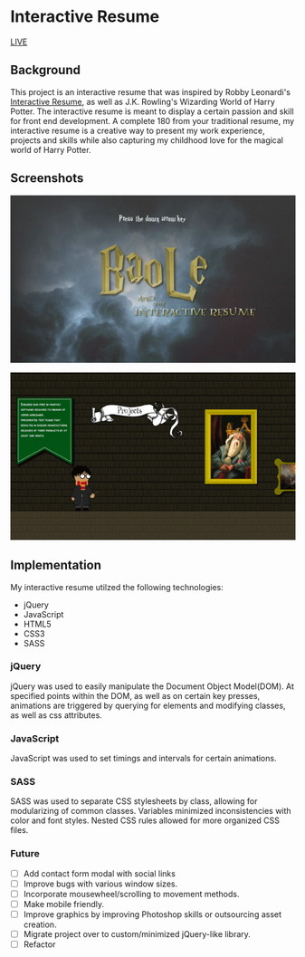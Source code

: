 # Interactive Resume

[LIVE][live]
## Background
This project is an interactive resume that was inspired by Robby Leonardi's [Interactive Resume][interactive], as well as J.K. Rowling's Wizarding World of Harry Potter. The interactive resume is meant to display a certain passion and skill for front end development. A complete 180 from your traditional resume, my interactive resume is a creative way to present my work experience, projects and skills while also capturing my childhood love for the magical world of Harry Potter.

## Screenshots

![title][title]

![animation][animation]

## Implementation
My interactive resume utilzed the following technologies:
- jQuery
- JavaScript
- HTML5
- CSS3
- SASS

### jQuery
jQuery was used to easily manipulate the Document Object Model(DOM). At specified points within the DOM, as well as on certain key presses, animations are triggered by querying for elements and modifying classes, as well as css attributes.

### JavaScript
JavaScript was used to set timings and intervals for certain animations.

### SASS
SASS was used to separate CSS stylesheets by class, allowing for modularizing of common classes. Variables minimized inconsistencies with color and font styles. Nested CSS rules allowed for more organized CSS files.

### Future
- [ ] Add contact form modal with social links
- [ ] Improve bugs with various window sizes.
- [ ] Incorporate mousewheel/scrolling to movement methods.
- [ ] Make mobile friendly.
- [ ] Improve graphics by improving Photoshop skills or outsourcing asset creation.
- [ ] Migrate project over to custom/minimized jQuery-like library.
- [ ] Refactor

[live]: https://imbaoss.github.io/interactive-resume/
[interactive]: www.rleonardi.com/interactive-resume/
[title]: ./docs/images/title-page.gif
[animation]: ./docs/images/animation.gif
